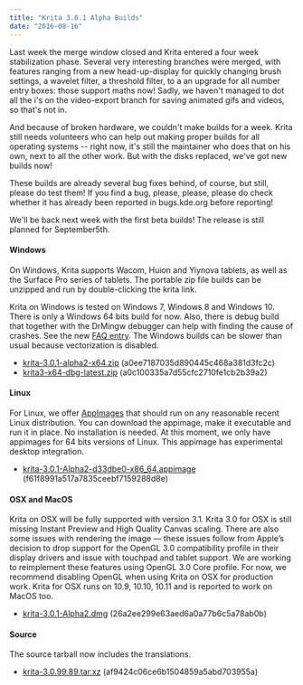 ```yaml
---
title: "Krita 3.0.1 Alpha Builds"
date: "2016-08-16"
---
```


Last week the merge window closed and Krita entered a four week stabilization phase. Several very interesting branches were merged, with features ranging from a new head-up-display for quickly changing brush settings, a wavelet filter, a threshold filter, to a an upgrade for all number entry boxes: those support maths now! Sadly, we haven't managed to dot all the i's on the video-export branch for saving animated gifs and videos, so that's not in.

And because of broken hardware, we couldn't make builds for a week. Krita still needs volunteers who can help out making proper builds for all operating systems -- right now, it's still the maintainer who does that on his own, next to all the other work. But with the disks replaced, we've got new builds now!

These builds are already several bug fixes behind, of course, but still, please do test them! If you find a bug, please, please, please do check whether it has already been reported in bugs.kde.org before reporting!

We'll be back next week with the first beta builds! The release is still planned for September5th.

#### Windows

On Windows, Krita supports Wacom, Huion and Yiynova tablets, as well as the Surface Pro series of tablets. The portable zip file builds can be unzipped and run by double-clicking the krita link.

Krita on Windows is tested on Windows 7, Windows 8 and Windows 10. There is only a Windows 64 bits build for now. Also, there is debug build that together with the DrMingw debugger can help with finding the cause of crashes. See the new [FAQ entry](https://docs.krita.org/KritaFAQ#How_can_I_produce_a_backtrace_on_Windows.3F). The Windows builds can be slower than usual because vectorization is disabled.

- [krita-3.0.1-alpha2-x64.zip](http://files.kde.org/krita/3/windows/devbuilds/krita-3.0.1-alpha2-x64.zip) (a0ee7187035d890445c468a381d3fc2c)
- [krita3-x64-dbg-latest.zip](http://files.kde.org/krita/3/windows/debugbuilds/krita3-x64-dbg-latest.zip) (a0c100335a7d55cfc2710fe1cb2b39a2)

#### Linux

For Linux, we offer [AppImages](http://appimage.org/) that should run on any reasonable recent Linux distribution. You can download the appimage, make it executable and run it in place. No installation is needed. At this moment, we only have appimages for 64 bits versions of Linux. This appimage has experimental desktop integration.

- [krita-3.0.1-Alpha2-d33dbe0-x86\_64.appimage](http://files.kde.org/krita/3/linux/devbuilds/krita-3.0.1-Alpha2-d33dbe0-x86_64.appimage) (f61f8991a517a7835ceebf7159288d8e)

#### OSX and MacOS

Krita on OSX will be fully supported with version 3.1. Krita 3.0 for OSX is still missing Instant Preview and High Quality Canvas scaling. There are also some issues with rendering the image — these issues follow from Apple’s decision to drop support for the OpenGL 3.0 compatibility profile in their display drivers and issue with touchpad and tablet support. We are working to reimplement these features using OpenGL 3.0 Core profile. For now, we recommend disabling OpenGL when using Krita on OSX for production work. Krita for OSX runs on 10.9, 10.10, 10.11 and is reported to work on MacOS too.

- [krita-3.0.1-Alpha2.dmg](http://files.kde.org/krita/3/osx/devbuilds/krita-3.0.1-Alpha2.dmg) (26a2ee299e63aed6a0a77b6c5a78ab0b)

#### Source

The source tarball now includes the translations.

- [krita-3.0.99.89.tar.xz](http://files.kde.org/krita/3/source/krita-3.0.99.89.tar.xz) (af9424c06ce6b1504859a5abd703955a)
